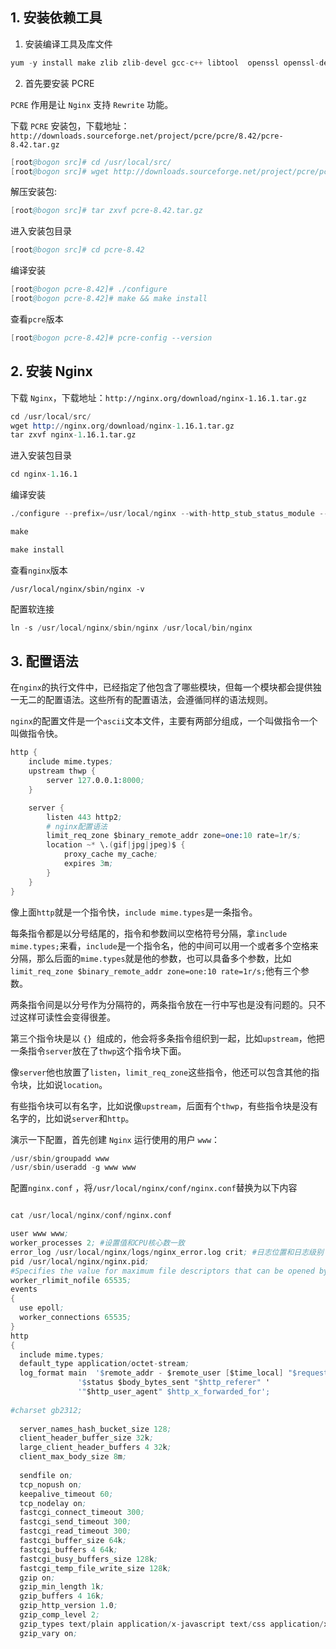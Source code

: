 ## 1. 安装依赖工具

1. 安装编译工具及库文件

```s
yum -y install make zlib zlib-devel gcc-c++ libtool  openssl openssl-devel
```

2. 首先要安装 PCRE

```PCRE``` 作用是让 ```Nginx``` 支持 ```Rewrite``` 功能。

下载 ```PCRE``` 安装包，下载地址： ```http://downloads.sourceforge.net/project/pcre/pcre/8.42/pcre-8.42.tar.gz```

```s
[root@bogon src]# cd /usr/local/src/
[root@bogon src]# wget http://downloads.sourceforge.net/project/pcre/pcre/8.42/pcre-8.42.tar.gz
```
解压安装包:

```s
[root@bogon src]# tar zxvf pcre-8.42.tar.gz
```

进入安装包目录

```s
[root@bogon src]# cd pcre-8.42
```

编译安装 

```s
[root@bogon pcre-8.42]# ./configure
[root@bogon pcre-8.42]# make && make install
```

查看```pcre```版本

```s
[root@bogon pcre-8.42]# pcre-config --version
```

## 2. 安装 Nginx

下载 ```Nginx```，下载地址：```http://nginx.org/download/nginx-1.16.1.tar.gz```

```s
cd /usr/local/src/
wget http://nginx.org/download/nginx-1.16.1.tar.gz
tar zxvf nginx-1.16.1.tar.gz
```

进入安装包目录

```s
cd nginx-1.16.1
```
编译安装

```s
./configure --prefix=/usr/local/nginx --with-http_stub_status_module --with-http_ssl_module --with-pcre=/usr/local/src/pcre-8.42 --with-stream --with-stream_ssl_module --with-http_ssl_module --with-http_v2_module --with-threads

make

make install
```

查看```nginx```版本

```
/usr/local/nginx/sbin/nginx -v
```

配置软连接

```s
ln -s /usr/local/nginx/sbin/nginx /usr/local/bin/nginx
```

## 3. 配置语法

在```nginx```的执行文件中，已经指定了他包含了哪些模块，但每一个模块都会提供独一无二的配置语法。这些所有的配置语法，会遵循同样的语法规则。

```nginx```的配置文件是一个```ascii```文本文件，主要有两部分组成，一个叫做指令一个叫做指令快。

```s
http {
    include mime.types;
    upstream thwp {
        server 127.0.0.1:8000;
    }

    server {
        listen 443 http2;
        # nginx配置语法
        limit_req_zone $binary_remote_addr zone=one:10 rate=1r/s;
        location ~* \.(gif|jpg|jpeg)$ {
            proxy_cache my_cache;
            expires 3m;
        }
    }
}
```

像上面```http```就是一个指令快，```include mime.types```是一条指令。

每条指令都是以分号结尾的，指令和参数间以空格符号分隔，拿```include mime.types;```来看，```include```是一个指令名，他的中间可以用一个或者多个空格来分隔，那么后面的```mime.types```就是他的参数，也可以具备多个参数，比如```limit_req_zone $binary_remote_addr zone=one:10 rate=1r/s;```他有三个参数。

两条指令间是以分号作为分隔符的，两条指令放在一行中写也是没有问题的。只不过这样可读性会变得很差。

第三个指令块是以 ```{} ```组成的，他会将多条指令组织到一起，比如```upstream```，他把一条指令```server```放在了```thwp```这个指令块下面。

像```server```他也放置了```listen```，```limit_req_zone```这些指令，他还可以包含其他的指令块，比如说```location```。

有些指令块可以有名字，比如说像```upstream```，后面有个```thwp```，有些指令块是没有名字的，比如说```server```和``http``。


演示一下配置，首先创建 ```Nginx``` 运行使用的用户 ```www```：

```s
/usr/sbin/groupadd www 
/usr/sbin/useradd -g www www
```

配置```nginx.conf``` ，将```/usr/local/nginx/conf/nginx.conf```替换为以下内容

```s

cat /usr/local/nginx/conf/nginx.conf
```

```s
user www www;
worker_processes 2; #设置值和CPU核心数一致
error_log /usr/local/nginx/logs/nginx_error.log crit; #日志位置和日志级别
pid /usr/local/nginx/nginx.pid;
#Specifies the value for maximum file descriptors that can be opened by this process.
worker_rlimit_nofile 65535;
events
{
  use epoll;
  worker_connections 65535;
}
http
{
  include mime.types;
  default_type application/octet-stream;
  log_format main  '$remote_addr - $remote_user [$time_local] "$request" '
               '$status $body_bytes_sent "$http_referer" '
               '"$http_user_agent" $http_x_forwarded_for';
  
#charset gb2312;
     
  server_names_hash_bucket_size 128;
  client_header_buffer_size 32k;
  large_client_header_buffers 4 32k;
  client_max_body_size 8m;
     
  sendfile on;
  tcp_nopush on;
  keepalive_timeout 60;
  tcp_nodelay on;
  fastcgi_connect_timeout 300;
  fastcgi_send_timeout 300;
  fastcgi_read_timeout 300;
  fastcgi_buffer_size 64k;
  fastcgi_buffers 4 64k;
  fastcgi_busy_buffers_size 128k;
  fastcgi_temp_file_write_size 128k;
  gzip on; 
  gzip_min_length 1k;
  gzip_buffers 4 16k;
  gzip_http_version 1.0;
  gzip_comp_level 2;
  gzip_types text/plain application/x-javascript text/css application/xml;
  gzip_vary on;
 
  